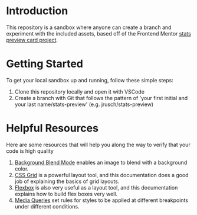 # Introduction 
This repository is a sandbox where anyone can create a branch and experiment with the included assets, based off of the Frontend Mentor [stats preview card project](https://www.frontendmentor.io/challenges/stats-preview-card-component-8JqbgoU62).

# Getting Started
To get your local sandbox up and running, follow these simple steps:
1.	Clone this repository locally and open it with VSCode
2.	Create a branch with Git that follows the pattern of 'your first initial and your last name/stats-preview'  (e.g. jrusch/stats-preview)

# Helpful Resources
Here are some resources that will help you along the way to verify that your code is high quality
1.  [Background Blend Mode](https://css-tricks.com/almanac/properties/b/background-blend-mode/) enables an image to blend with a background color.
2.  [CSS Grid](https://css-tricks.com/snippets/css/complete-guide-grid/) is a powerful layout tool, and this documentation does a good job of explaining the basics of grid layouts.
3.  [Flexbox](https://css-tricks.com/snippets/css/a-guide-to-flexbox/) is also very useful as a layout tool, and this documentation explains how to build flex boxes very well.
4.  [Media Queries](https://www.w3schools.com/css/css_rwd_mediaqueries.asp) set rules for styles to be applied at different breakpoints under different conditions.
